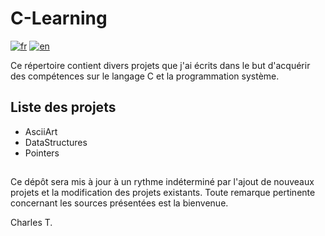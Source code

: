 # C-Learning


[![fr](https://img.shields.io/badge/lang-fr-blue.svg)](https://github.com/chalodss/Learning-Programming/blob/main/C-Learning/README.md)
[![en](https://img.shields.io/badge/lang-en-green.svg)](https://github.com/chalodss/Learning-Programming/blob/main/C-Learning/README.en.md)

Ce répertoire contient divers projets que j'ai écrits dans le but d'acquérir des compétences sur le langage C et la programmation système.

## Liste des projets


- AsciiArt
- DataStructures
- Pointers


##

Ce dépôt sera mis à jour à un rythme indéterminé par l'ajout de nouveaux projets et la modification des projets existants. Toute remarque pertinente concernant les sources présentées est la bienvenue.

Charles T.
